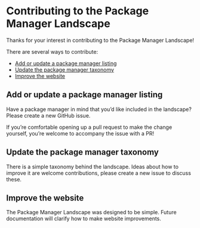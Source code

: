 # Contributing to the Package Manager Landscape

Thanks for your interest in contributing to the Package Manager Landscape!

There are several ways to contribute:

* [Add or update a package manager listing](#add-or-update-a-package-manager-listing)
* [Update the package manager taxonomy](#update-the-package-manager-taxonomy)
* [Improve the website](#improve-the-website)

## Add or update a package manager listing
Have a package manager in mind that you’d like included in the landscape? Please create a new GitHub issue.

If you’re comfortable opening up a pull request to make the change yourself, you’re welcome to accompany the issue with a PR!

## Update the package manager taxonomy
There is a simple taxonomy behind the landscape. Ideas about how to improve it are welcome contributions, please create a new issue to discuss these.

## Improve the website
The Package Manager Landscape was designed to be simple. Future documentation will clarify how to make website improvements.